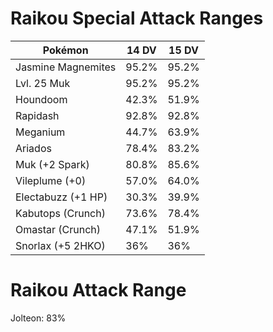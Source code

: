 # Raikou Special Attack Ranges

| Pokémon | 14 DV | 15 DV |
| --- | --- | --- |
| Jasmine Magnemites | 95.2% | 95.2% |
| Lvl. 25 Muk | 95.2% | 95.2% |
| Houndoom | 42.3% | 51.9% |
| Rapidash | 92.8% | 92.8% |
| Meganium | 44.7% | 63.9% |
| Ariados  | 78.4% | 83.2% |
| Muk (+2 Spark) | 80.8% | 85.6% |
| Vileplume (+0) | 57.0% | 64.0% |
| Electabuzz (+1 HP) | 30.3% | 39.9% |
| Kabutops (Crunch) | 73.6% | 78.4% |
| Omastar (Crunch) | 47.1% | 51.9% | 
| Snorlax (+5 2HKO) | 36% | 36% |

# Raikou Attack Range

Jolteon: 83%